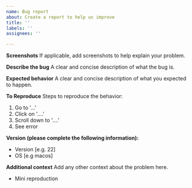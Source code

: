 ```yaml
---
name: Bug report
about: Create a report to help us improve
title: ''
labels: ''
assignees: ''

---
```


**Screenshots**
If applicable, add screenshots to help explain your problem.

**Describe the bug**
A clear and concise description of what the bug is.

**Expected behavior**
A clear and concise description of what you expected to happen.

**To Reproduce**
Steps to reproduce the behavior:
1. Go to '...'
2. Click on '....'
3. Scroll down to '....'
4. See error

**Version (please complete the following information):**
- Version [e.g. 22]
- OS [e.g macos]

**Additional context**
Add any other context about the problem here.
- Mini reproduction

